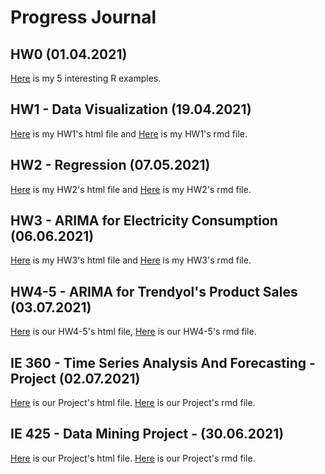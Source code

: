 # Progress Journal

## HW0 (01.04.2021)
[Here](files/IE360_Spring21_Homework0.html) is my 5 interesting R examples.

## HW1 - Data Visualization (19.04.2021)
[Here](files/HW1.html) is my HW1's html file and [Here](files/HW1.Rmd) is my HW1's rmd file.

## HW2 - Regression (07.05.2021)
[Here](files/HW2.html) is my HW2's html file and [Here](files/HW2.Rmd) is my HW2's rmd file.

## HW3 - ARIMA for Electricity Consumption (06.06.2021)
[Here](files/HW3-Oya.html) is my HW3's html file and [Here](files/HW3-Oya.Rmd) is my HW3's rmd file.

## HW4-5 - ARIMA for Trendyol's Product Sales (03.07.2021)
[Here](files/HW4-5.html) is our HW4-5's html file,
[Here](files/HW4-5.Rmd) is our HW4-5's rmd file.

## IE 360 - Time Series Analysis And Forecasting - Project (02.07.2021)
[Here](files/Project_Updated.html) is our Project's html file. 
[Here](files/Project_Updated.Rmd) is our Project's rmd file.

## IE 425 - Data Mining Project - (30.06.2021)
[Here](files/Project.html) is our Project's html file. 
[Here](files/Project.Rmd) is our Project's rmd file.

